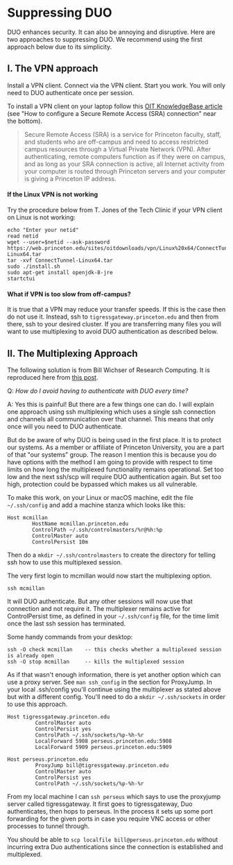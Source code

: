 # Suppressing DUO

DUO enhances security. It can also be annoying and disruptive. Here are two approaches to suppressing DUO. We recommend using the first approach below due to its simplicity.

## I. The VPN approach

Install a VPN client. Connect via the VPN client. Start you work. You will only need to DUO authenticate once per session.

To install a VPN client on your laptop follow this [OIT KnowledgeBase article](https://princeton.service-now.com/snap?id=kb_article&sys_id=ce2a27064f9ca20018ddd48e5210c745) (see "How to configure a Secure Remote Access (SRA) connection" near the bottom).

> Secure Remote Access (SRA) is a service for Princeton faculty, staff, and students who are off-campus and need to access restricted campus resources through a Virtual Private Network (VPN). After authenticating, remote computers function as if they were on campus, and as long as your SRA connection is active, all Internet activity from your computer is routed through Princeton servers and your computer is giving a Princeton IP address.

#### If the Linux VPN is not working

Try the procedure below from T. Jones of the Tech Clinic if your VPN client on Linux is not working:

```
echo "Enter your netid"
read netid
wget --user=$netid --ask-password https://web.princeton.edu/sites/oitdownloads/vpn/Linux%20x64/ConnectTunnel-Linux64.tar
tar -xvf ConnectTunnel-Linux64.tar
sudo ./install.sh
sudo apt-get install openjdk-8-jre
startctui
```

#### What if VPN is too slow from off-campus?

It is true that a VPN may reduce your transfer speeds. If this is the case then do not use it. Instead, ssh to `tigressgateway.princeton.edu` and then from 
there, ssh to your desired cluster. If you are transferring many files you will want to use multiplexing to avoid DUO authentication as described below.

## II. The Multiplexing Approach

The following solution is from Bill Wichser of Research Computing. It is reproduced here from [this post](https://askrc.princeton.edu/question/331/how-do-i-avoid-having-to-authenticate-with-duo-every-time/).

Q: *How do I avoid having to authenticate with DUO every time?*

A: Yes this is painful! But there are a few things one can do. I will explain one approach using ssh multiplexing which uses a single ssh connection and channels all communication over that channel. This means that only once will you need to DUO authenticate.

But do be aware of why DUO is being used in the first place. It is to protect our systems. As a member or affiliate of Princeton University, you are a part of that "our systems" group. The reason I mention this is because you do have options with the method I am going to provide with respect to time limits on how long the multiplexed functionality remains operational. Set too low and the next ssh/scp will require DUO authentication again. But set too high, protection could be bypassed which makes us all vulnerable.

To make this work, on your Linux or macOS machine, edit the file `~/.ssh/config` and add a machine stanza which looks like this:

```
Host mcmillan
        HostName mcmillan.princeton.edu
        ControlPath ~/.ssh/controlmasters/%r@%h:%p
        ControlMaster auto
        ControlPersist 10m
```        

Then do a `mkdir ~/.ssh/controlmasters` to create the directory for telling ssh how to use this multiplexed session.

The very first login to mcmillan would now start the multiplexing option.

```
ssh mcmillan
```

It will DUO authenticate. But any other sessions will now use that connection and not require it. The multiplexer remains active for ControlPersist time, as defined in your `~/.ssh/config` file, for the time limit once the last ssh session has terminated.

Some handy commands from your desktop:

```
ssh -O check mcmillan    -- this checks whether a multiplexed session is already open
ssh -O stop mcmillan     -- kills the multiplexed session
```

As if that wasn't enough information, there is yet another option which can use a proxy server. See `man ssh_config` in the section for ProxyJump. In your local .ssh/config you'll continue using the multiplexer as stated above but with a different config. You'll need to do a `mkdir ~/.ssh/sockets` in order to use this approach.

```
Host tigressgateway.princeton.edu
         ControlMaster auto
         ControlPersist yes
         ControlPath ~/.ssh/sockets/%p-%h-%r
         LocalForward 5908 perseus.princeton.edu:5908
         LocalForward 5909 perseus.princeton.edu:5909

Host perseus.princeton.edu
         ProxyJump bill@tigressgateway.princeton.edu
         ControlMaster auto
         ControlPersist yes
         ControlPath ~/.ssh/sockets/%p-%h-%r
```

From my local machine I can `ssh perseus` which says to use the proxyjump server called tigressgateway. It first goes to tigressgateway, Duo authenticates, then hops to perseus. In the process it sets up some port forwarding for the given ports in case you require VNC access or other processes to tunnel through.

You should be able to `scp localfile bill@perseus.princeton.edu` without incurring extra Duo authentications since the connection is established and multiplexed.
